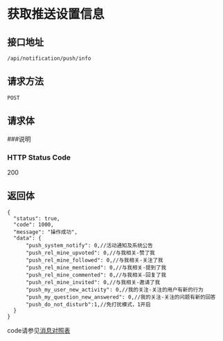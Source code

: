 # 获取推送设置信息

## 接口地址

`/api/notification/push/info`

## 请求方法

`POST`

## 请求体


###说明


### HTTP Status Code

200

## 返回体
```json5
{
  "status": true,
  "code": 1000,
  "message": "操作成功",
  "data": {
      "push_system_notify": 0,//活动通知及系统公告
      "push_rel_mine_upvoted": 0,//与我相关-赞了我
      "push_rel_mine_followed": 0,//与我相关-关注了我
      "push_rel_mine_mentioned": 0,//与我相关-提到了我
      "push_rel_mine_commented": 0,//与我相关-回复了我
      "push_rel_mine_invited": 0,//与我相关-邀请了我
      "push_my_user_new_activity": 0,//我的关注-关注的用户有新的行为
      "push_my_question_new_answered": 0,//我的关注-关注的问题有新的回答
      "push_do_not_disturb":1,//免打扰模式，1开启
  }
}
```

code请参见[消息对照表](消息对照表.md)
